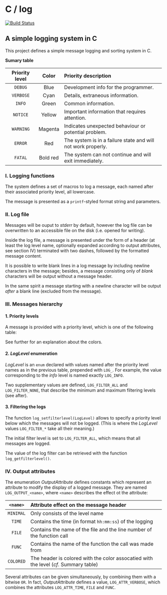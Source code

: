 # C / log

[![Build Status](https://travis-ci.org/Moonstroke/C-log.svg?branch=master)](
https://travis-ci.org/Moonstroke/C-log)


## A simple logging system in C

This project defines a simple message logging and sorting system in C.

**Sumary table**

|Priority level|  Color |Priority description
|:------------:|:------:|:-------------------
|    `DEBUG`   |  Blue  |Development info for the programmer.
|   `VERBOSE`  |  Cyan  |Details, extraneous information.
|    `INFO`    |  Green |Common information.
|   `NOTICE`   | Yellow |Important information that requires attention.
|   `WARNING`  | Magenta|Indicates unexpected behaviour or potential problem.
|    `ERROR`   |   Red  |The system is in a failure state and will not work properly.
|    `FATAL`   |Bold red|The system can not continue and will exit immediately.



### I. Logging functions

The system defines a set of macros to log a message, each named after their
associated priority level, all lowercase.

The message is presented as a `printf`-styled format string and parameters.



### II. Log file

Messages will be ouput to *stderr* by default, however the log file can be
overwritten to an accessible file on the disk (i.e. opened for writing).

Inside the log file, a message is presented under the form of a header (at least
the log level name, optionally expanded according to output attributes, see
section IV) terminated with two dashes, followed by the formatted message
content.

It is possible to write blank lines in a log message by including newline
characters in the message; besides, a message consisting only of *blank*
characters will be output without a message header.

In the same spirit a message starting with a newline character will be output
*after* a blank line (excluded from the message).



### III. Messages hierarchy

#### 1. Priority levels

A message is provided with a priority level, which is one of the following
table:

See further for an explanation about the colors.


#### 2. *LogLevel* enumeration

*LogLevel* is an `enum` declared with values named after the priority level
names as in the previous table, prepended with `LOG_`. For example, the value
corresponding to the *info* level is named exactly `LOG_INFO`.

Two supplementary values are defined, `LOG_FILTER_ALL` and `LOG_FILTER_NONE`,
that describe the minimum and maximum filtering levels (see after).


#### 3. Filtering the logs

The function `log_setfilterlevel(LogLevel)` allows to specify a priority level
below which the messages will not be logged. (This is where the *LogLevel*
values `LOG_FILTER_*` take all their meaning.)

The initial filter level is set to `LOG_FILTER_ALL`, which means that all
messages are logged.

The value of the log filter can be retrieved with the function
`log_getfilterlevel()`.



### IV. Output attributes

The enumeration *OutputAttribute* defines constants which represent an attribute
to modify the display of a logged message. They are named `LOG_OUTPUT_<name>`,
where `<name>` describes the effect ot the attribute:

 `<name>`|Attribute effect on the message header
:-------:|:-------------------------------------
`MINIMAL`|Only consists of the level name
  `TIME` |Contains the time (in format `hh:mm:ss`) of the logging
  `FILE` |Contains the name of the file and the line number of the function call
  `FUNC` |Contains the name of the function the call was made from
`COLORED`|The header is colored with the color assocatied with the level (*cf.* Summary table)

Several attributes can be given simultaneously, by combining them with a bitwise
`OR`. In fact, *OutputAttribute* defines a value, `LOG_ATTR_VERBOSE`, which
combines the attributes `LOG_ATTR_TIME`, `FILE` and `FUNC`.
